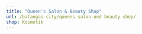 ```yaml
---
title: "Queen's Salon & Beauty Shop"
url: /batangas-city/queens-salon-und-beauty-shop/
shop: Kosmetik
---
```

